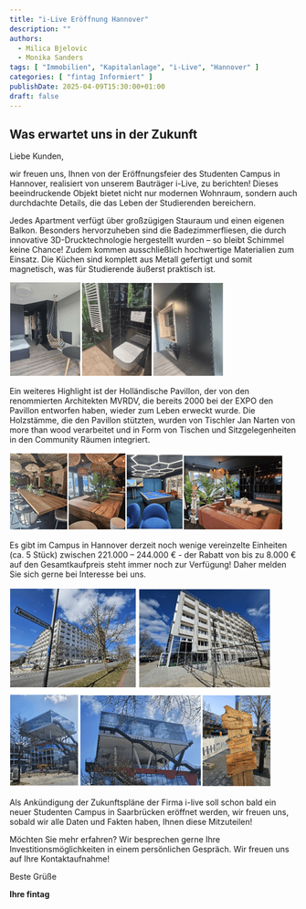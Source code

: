 ```yaml
---
title: "i-Live Eröffnung Hannover"
description: ""
authors:
  - Milica Bjelovic
  - Monika Sanders
tags: [ "Immobilien", "Kapitalanlage", "i-Live", "Hannover" ]
categories: [ "fintag Informiert" ]
publishDate: 2025-04-09T15:30:00+01:00
draft: false
---
```

## Was erwartet uns in der Zukunft

Liebe Kunden,

wir freuen uns, Ihnen von der Eröffnungsfeier des Studenten Campus in Hannover, realisiert von unserem 
Bauträger i-Live, zu berichten! Dieses beeindruckende Objekt bietet nicht nur modernen Wohnraum, sondern 
auch durchdachte Details, die das Leben der Studierenden bereichern.

Jedes Apartment verfügt über großzügigen Stauraum und einen eigenen Balkon. Besonders hervorzuheben 
sind die Badezimmerfliesen, die durch innovative 3D-Drucktechnologie hergestellt wurden – so bleibt 
Schimmel keine Chance! Zudem kommen ausschließlich hochwertige Materialien zum Einsatz. Die Küchen 
sind komplett aus Metall gefertigt und somit magnetisch, was für Studierende äußerst praktisch ist.

![](img1.png)

Ein weiteres Highlight ist der Holländische Pavillon, der von den renommierten Architekten MVRDV, die 
bereits 2000 bei der EXPO den Pavillon entworfen haben, wieder zum Leben erweckt wurde. Die Holzstämme, 
die den Pavillon stützten, wurden von Tischler Jan Narten von more than wood verarbeitet und in Form von 
Tischen und Sitzgelegenheiten in den Community Räumen integriert.

![](img2.png)

Es gibt im Campus in Hannover derzeit noch wenige vereinzelte Einheiten (ca. 5 Stück) zwischen 
221.000 – 244.000 € - der Rabatt von bis zu 8.000 € auf den Gesamtkaufpreis steht immer noch zur Verfügung! 
Daher melden Sie sich gerne bei Interesse bei uns.

![](img3.png)

Als Ankündigung der Zukunftspläne der Firma i-live soll schon bald ein neuer Studenten Campus in Saarbrücken 
eröffnet werden, wir freuen uns, sobald wir alle Daten und Fakten haben, Ihnen diese Mitzuteilen!

Möchten Sie mehr erfahren? Wir besprechen gerne Ihre Investitionsmöglichkeiten in einem persönlichen Gespräch. 
Wir freuen uns auf Ihre Kontaktaufnahme!

Beste Grüße

**Ihre fintag**
